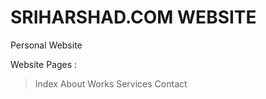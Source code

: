 # SRIHARSHAD.COM WEBSITE

Personal Website

Website Pages :

> Index
> About
> Works
> Services
> Contact
